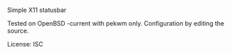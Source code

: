 Simple X11 statusbar

Tested on OpenBSD -current with pekwm only.
Configuration by editing the source.

License: ISC

